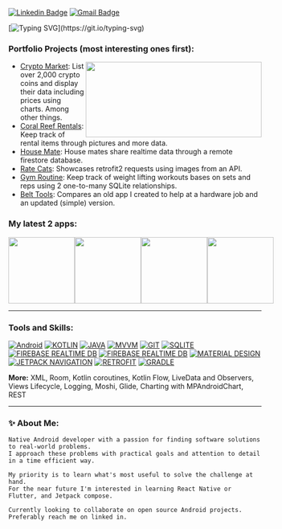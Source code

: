 <!-- https://javascript.plainenglish.io/how-to-make-custom-language-badges-for-your-profile-using-shields-io-d2aeaf016b6b -->
[![Linkedin Badge](https://img.shields.io/badge/-edcres-blue?style=flat-square&logo=Linkedin&logoColor=white&link=https://www.linkedin.com/in/sinnerd/)](https://www.linkedin.com/in/eduardo-crespo-a63932247/)
[![Gmail Badge](https://img.shields.io/badge/-crespoed07@gmail.com-c14438?style=flat-square&logo=Gmail&logoColor=white&link=mailto:pranjalbhardwaj@ieee.org)](https://mail.google.com/mail/u/0/?fs=1&to=crespoed07@gmail.com&tf=cm)

[![Typing SVG](https://readme-typing-svg.herokuapp.com?color=%2336BCF7&width=600&height=30&lines=👋+Welcome+to+My+Portfolio!;+I+am+Eduardo+Crespo,+Native+Android+Developer.)](https://git.io/typing-svg)

### Portfolio Projects (most interesting ones first):

<!-- GitHub readme stats https://github.com/anuraghazra/github-readme-stats -->
<img align="right" height="150px" width="350px" src="https://github-readme-stats.vercel.app/api/top-langs/?username=edcres&layout=compact&theme=chartreuse-dark&title_color=ffffff&langs_count=3" />

- [Crypto Market](https://github.com/edcres/crypto-market): List over 2,000 crypto coins and display their data including prices using charts. Among other things.
- [Coral Reef Rentals](https://github.com/edcres/c-r-rentals): Keep track of rental items through pictures and more data.
- [House Mate](https://github.com/edcres/house-mate): House mates share realtime data through a remote firestore database.
- [Rate Cats](https://github.com/edcres/rate-cats): Showcases retrofit2 requests using images from an API.
- [Gym Routine](https://github.com/edcres/gym-routine): Keep track of weight lifting workouts bases on sets and reps using 2 one-to-many SQLite relationships.
- [Belt Tools](https://github.com/edcres/belt-tools): Compares an old app I created to help at a hardware job and an updated (simple) version.

### My latest 2 apps:
<p align="left" style="display:flex">
    <a href="https://github.com/edcres/crypto-market">
        <img width=132 src="https://user-images.githubusercontent.com/79296181/183276703-95e14097-c6f2-42f5-9e6f-37fc187833d4.gif" />
    </a>
    <a href="https://github.com/edcres/crypto-market">
        <img width=132 src="https://user-images.githubusercontent.com/79296181/183283293-90feb379-e79d-4777-b5c0-155c446d7988.gif" />
    </a>
    <a href="https://github.com/edcres/c-r-rentals">
        <img width=132 src="https://user-images.githubusercontent.com/79296181/183285510-cbbb301a-f828-4c8b-8020-4ed4b40741f3.gif" />
    </a>
    <a href="https://github.com/edcres/c-r-rentals">
        <img width=132 src="https://user-images.githubusercontent.com/79296181/183285528-196ec090-ff85-4a1c-886b-e43677df55f8.gif" />
    </a>
</p>

---

### Tools and Skills:
<!--https://simpleicons.org/-->
[![Android](https://img.shields.io/badge/Android-3DDC84?logo=Android&logoColor=white&style=for-the-badge)](https://github.com/edcres)
[![KOTLIN](https://img.shields.io/badge/KOTLIN-7F52FF?logo=KOTLIN&logoColor=white&style=for-the-badge)](https://github.com/edcres)
[![JAVA](https://img.shields.io/badge/JAVA-a8732f?&style=for-the-badge)](https://github.com/edcres)
[![MVVM](https://img.shields.io/badge/MVVM-ed9242?&style=for-the-badge)](https://github.com/edcres)
[![GIT](https://img.shields.io/badge/git-F05032?style=for-the-badge&logo=git&logoColor=white)](https://github.com/edcres)
[![SQLITE](https://img.shields.io/badge/SQLite-003B57?logo=SQLite&logoColor=white&style=for-the-badge)](https://github.com/edcres)
[![FIREBASE REALTIME DB](https://img.shields.io/badge/firebase%20realtime%20db-ffca28?style=for-the-badge&logo=firebase&logoColor=black)](https://github.com/edcres)
[![FIREBASE REALTIME DB](https://img.shields.io/badge/firestore-ffca28?style=for-the-badge&logo=firebase&logoColor=black)](https://github.com/edcres)
[![MATERIAL DESIGN](https://img.shields.io/badge/Material%20Design-757575?logo=Material-Design&logoColor=white&style=for-the-badge)](https://github.com/edcres)
[![JETPACK NAVIGATION](https://img.shields.io/badge/Jetpack%20Navigation-6b52bf?&style=for-the-badge)](https://github.com/edcres)
[![RETROFIT](https://img.shields.io/badge/retrofit-67b586?logo=square&logoColor=white&style=for-the-badge)](https://github.com/edcres)
[![GRADLE](https://img.shields.io/badge/graddle-02303A?logo=Gradle&logoColor=white&style=for-the-badge)](https://github.com/edcres)

**More:**
XML, Room, Kotlin coroutines, Kotlin Flow, LiveData and Observers, Views Lifecycle, Logging, Moshi, Glide, Charting with MPAndroidChart, REST

---

### ✨ About Me:
    Native Android developer with a passion for finding software solutions to real-world problems.
    I approach these problems with practical goals and attention to detail in a time efficient way.
    
    My priority is to learn what's most useful to solve the challenge at hand.
    For the near future I'm interested in learning React Native or Flutter, and Jetpack compose.
    
    Currently looking to collaborate on open source Android projects.
    Preferably reach me on linked in.

![]()

